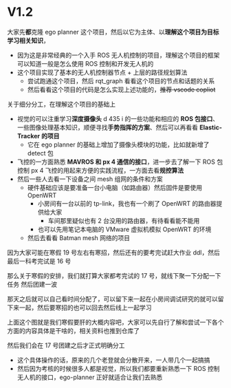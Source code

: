 # V1.2

大家先**都**克隆 ego planner 这个项目，然后以它为主体、以**理解这个项目为目标学习相关知识**，
- 因为这是非常经典的一个入手 ROS 无人机控制的项目，理解这个项目的框架可以知道一般是怎么使用 ROS 控制和开发无人机的
- 这个项目实现了基本的无人机控制器节点 + 上层的路径规划算法
	- 尝试跑通这个项目，然后 rqt_graph 看看这个项目的节点和话题的关系
	- 然后看看这个项目的代码是怎么实现上述功能的，~~推荐 vscode copliot~~


关于细分分工，在理解这个项目的基础上
- 视觉的可以注重学习**深度摄像头** d 435 i 的一些功能和相应的 **ROS 包接口**、一些图像处理基本知识，顺便寻找**手势指挥的方案**、然后可以再看看 **Elastic-Tracker 的项目**
	- 它在 ego planner 的基础上增加了摄像头模块的功能，比如就新增了 detect 包 
- 飞控的一方面熟悉 **MAVROS 和 px 4 通信的接口**，进一步去了解一下 ROS 包控制 px 4 飞控的用起来方便的实践流程，一方面去看**规控算法**
- 然后一些人去看一下设备之间 mesh 组网的条件和方案
	- 硬件基础应该是要准备一台小电脑（如路由器）然后固件是要使用 OpenWRT
		- 小房间有一台以前的 tp-link，我也有一个刷了 OpenWRT 的路由器提供给大家
			- 车间那里疑似也有 2 台没用的路由器，有待看看能不能用
		- 也可以先用笔记本电脑的 VMware 虚拟机模拟 OpenWRT 的环境
	- 然后去看看 Batman mesh 网络的项目

因为大家可能在寒假 19 号左右有寒招，然后还有的要考完试赶大作业 ddl，然后最后一科考完试是 16 号

那么关于寒假的安排，我们就打算大家都考完试的 17 号，就线下聚一下分配一下任务
然后团建一波

那天之后就可以自己看时间分配了，可以留下来一起在小房间调试研究的就可以留下来一起，然后要寒招的也可以回去然后线上一起学习 

上面这个图就是我们寒假要肝的大概内容吧，大家可以先自行了解和尝试一下各个方面的内容具体是干啥的，相关资料也推到仓库了

然后我们会在 17 号团建之后才正式明确分工
- 这个具体操作的话，原来的几个老登就会分散开来，一人带几个一起搞搞
- 然后因为考核的时候很多人都是视觉，所以我们都要重新熟悉一下 ROS 控制无人机的接口，ego-planner 正好就适合让我们去熟悉


